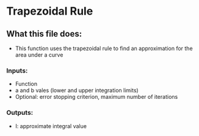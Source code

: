 # Trapezoidal Rule
## What this file does:
* This function uses the trapezoidal rule to find an approximation for the area under a curve
### Inputs:
* Function 
* a and b vales (lower and upper integration limits)
* Optional: error stopping criterion, maximum number of iterations
### Outputs:
* I: approximate integral value
